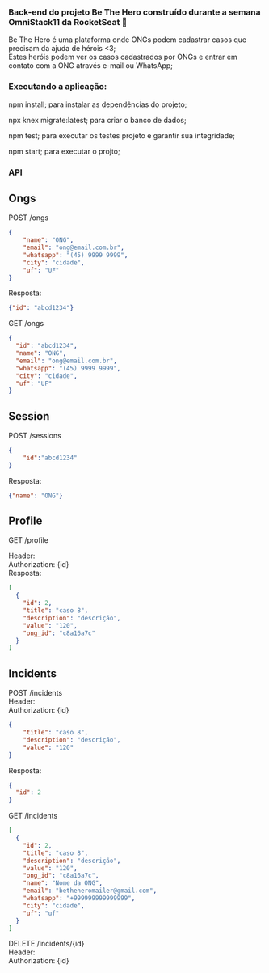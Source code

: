 ### Back-end do projeto Be The Hero construído durante a semana OmniStack11 da RocketSeat 🚀

Be The Hero é uma plataforma onde ONGs podem cadastrar casos que precisam da ajuda de hérois <3; <br />
Estes heróis podem ver os casos cadastrados por ONGs e entrar em contato com a ONG através e-mail ou WhatsApp;

### Executando a aplicação:

npm install; para instalar as dependências do projeto;


npx knex migrate:latest; para criar o banco de dados;


npm test; para executar os testes projeto e garantir sua integridade;


npm start; para executar o projto;



### API
## Ongs

POST /ongs
```json
{
	"name": "ONG",
	"email": "ong@email.com.br",
	"whatsapp": "(45) 9999 9999",
	"city": "cidade",
	"uf": "UF"
}
```
Resposta:
```json
{"id": "abcd1234"}
```
GET /ongs
```json
{
  "id": "abcd1234",
  "name": "ONG",
  "email": "ong@email.com.br",
  "whatsapp": "(45) 9999 9999",
  "city": "cidade",
  "uf": "UF"
}
```

## Session
POST /sessions
```json
{
	"id":"abcd1234"
}
```
Resposta:
```json
{"name": "ONG"}
```

## Profile
GET /profile

Header: <br />
Authorization: {id}
<br />
Resposta:
```json
[
  {
    "id": 2,
    "title": "caso 8",
    "description": "descrição",
    "value": "120",
    "ong_id": "c8a16a7c"
  }
]
```

## Incidents
POST /incidents
<br />
Header: <br />
Authorization: {id}

```json
{
	"title": "caso 8",
	"description": "descrição",
	"value": "120"
}
```

Resposta:
```json
{
  "id": 2
}
```

GET /incidents
```json
[
  {
    "id": 2,
    "title": "caso 8",
    "description": "descrição",
    "value": "120",
    "ong_id": "c8a16a7c",
    "name": "Nome da ONG",
    "email": "betheheromailer@gmail.com",
    "whatsapp": "+999999999999999",
    "city": "cidade",
    "uf": "uf"
  }
]
```
DELETE /incidents/{id}
<br />
Header: <br />
Authorization: {id}
